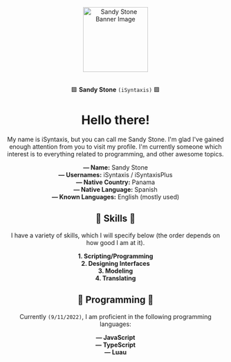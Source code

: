 <div align="center">
  <img src="https://user-images.githubusercontent.com/113288415/196003500-562bf129-4513-4a0b-8d88-60abed151017.png" alt="Sandy Stone Banner Image" height="150" />
  <br>
  <br>
  
  🟪 **Sandy Stone** `(iSyntaxis)` 🟪
  # Hello there!
  
  My name is iSyntaxis, but you can call me Sandy Stone. I'm glad I've gained enough attention from you to visit my profile. I'm currently someone which interest is to everything related to programming, and other awesome topics.
  
  **— Name:** Sandy Stone<br>
  **— Usernames:** iSyntaxis / iSyntaxisPlus<br>
  **— Native Country:** Panama<br>
  **— Native Language:** Spanish<br>
  **— Known Languages:** English (mostly used)<br>
  
  ## 💜 Skills 💜
  
  I have a variety of skills, which I will specify below (the order depends on how good I am at it).
  
  **1. Scripting/Programming**<br>
  **2. Designing Interfaces**<br>
  **3. Modeling**<br>
  **4. Translating**<br>
  
  ## 💜 Programming 💜
  
  Currently `(9/11/2022)`, I am proficient in the following programming languages:
  
  **— JavaScript**<br>
  **— TypeScript**<br>
  **— Luau**<br>
</div>
